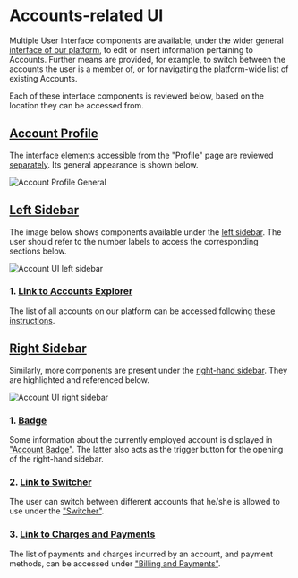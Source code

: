 # Accounts-related UI

Multiple User Interface components are available, under the wider general [interface of our platform](../../ui/ui-overview.md), to edit or insert information pertaining to Accounts. Further means are provided, for example, to switch between the accounts the user is a member of, or for navigating the platform-wide list of existing Accounts.

Each of these interface components is reviewed below, based on the location they can be accessed from.

## [Account Profile](profile-page.md)

The interface elements accessible from the "Profile" page are reviewed [separately](profile-page.md). Its general appearance is shown below.

![Account Profile General](/images/account-profile-general.png "Account Profile General")

## [Left Sidebar](../../ui/left-sidebar.md)

The image below shows components available under the [left sidebar](../../ui/left-sidebar.md). The user should refer to the number labels to access the corresponding sections below.

![Account UI left sidebar](/images/left-sidebar-accounts.png "Account UI left sidebar")

### 1. [Link to Accounts Explorer](explorer.md)

The list of all accounts on our platform  can be accessed following [these instructions](explorer.md).

## [Right Sidebar](../../ui/right-sidebar.md)

Similarly, more components are present under the [right-hand sidebar](../../ui/right-sidebar.md). They are highlighted and referenced below.

![Account UI right sidebar](/images/right-sidebar-accounts.png "Account UI right sidebar")

### 1. [Badge](account-badge.md)

Some information about the currently employed account is displayed in ["Account Badge"](account-badge.md). The latter also acts as the trigger button for the opening of the right-hand sidebar.

### 2. [Link to Switcher](switcher.md)

The user can switch between different accounts that he/she is allowed to use under the ["Switcher"](switcher.md). 

### 3. [Link to Charges and Payments](charges-payments.md)

The list of payments and charges incurred by an account, and payment methods, can be accessed under ["Billing and Payments"](charges-payments.md).
